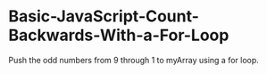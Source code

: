 # Basic-JavaScript-Count-Backwards-With-a-For-Loop
Push the odd numbers from 9 through 1 to myArray using a for loop.

